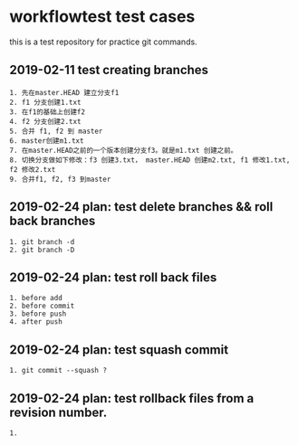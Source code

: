 # workflowtest test cases
this is a test repository for practice git commands.
## 2019-02-11 test creating branches
    1. 先在master.HEAD 建立分支f1
    2. f1 分支创建1.txt
    3. 在f1的基础上创建f2
    4. f2 分支创建2.txt
    5. 合并 f1, f2 到 master
    6. master创建m1.txt
    7. 在master.HEAD之前的一个版本创建分支f3。就是m1.txt 创建之前。
    8. 切换分支做如下修改：f3 创建3.txt， master.HEAD 创建m2.txt, f1 修改1.txt, f2 修改2.txt
    9. 合并f1, f2, f3 到master
## 2019-02-24 plan: test delete branches && roll back branches
	1. git branch -d 
	2. git branch -D
## 2019-02-24 plan: test roll back files
	1. before add
	2. before commit
	3. before push
	4. after push

## 2019-02-24 plan: test squash commit
	1. git commit --squash ?
## 2019-02-24 plan: test rollback files from a revision number.
	1.

